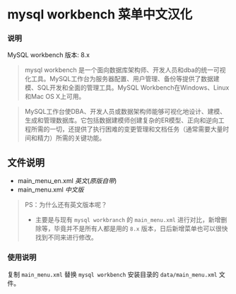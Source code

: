 # mysql workbench 菜单中文汉化

### 说明

MySQL workbench 版本: 8.x

> mysql workbench 是一个面向数据库架构师、开发人员和dba的统一可视化工具。MySQL工作台为服务器配置、用户管理、备份等提供了数据建模、SQL开发和全面的管理工具。MySQL Workbench在Windows、Linux和Mac OS X上可用。



> MySQL工作台使DBA、开发人员或数据架构师能够可视化地设计、建模、生成和管理数据库。它包括数据建模师创建复杂的ER模型、正向和逆向工程所需的一切，还提供了执行困难的变更管理和文档任务（通常需要大量时间和精力）所需的关键功能。



## 文件说明

* main_menu_en.xml *英文*(*原版自带*)
* main_menu.xml *中文版*

> PS：为什么还有英文版本呢？
>
> * 主要是与现有 `mysql workbranch` 的 `main_menu.xml` 进行对比，新增删除等，毕竟并不是所有人都是用的 `8.x` 版本，日后新增菜单也可以很快找到不同来进行修改。

### 使用说明

复制 `main_menu.xml` 替换 `mysql workbench` 安装目录的 `data/main_menu.xml` 文件。



